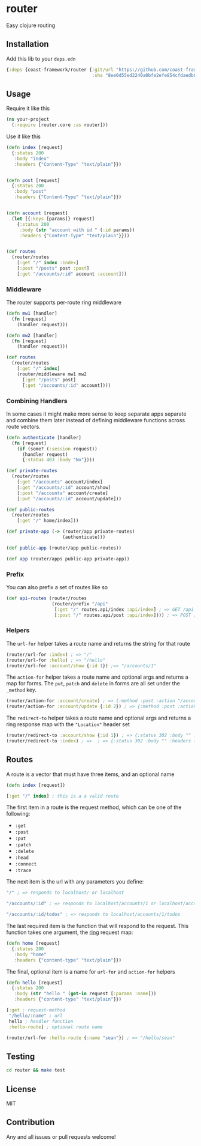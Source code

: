 # router
Easy clojure routing

## Installation

Add this lib to your `deps.edn`

```clojure
{:deps {coast-framework/router {:git/url "https://github.com/coast-framework/router"
                                :sha "8ee0d55ed2240a0bfe2efe854cfdaedb6eb6e6bb"}}}
```

## Usage

Require it like this

```clojure
(ns your-project
  (:require [router.core :as router]))
```

Use it like this

```clojure
(defn index [request]
  {:status 200
   :body "index"
   :headers {"Content-Type" "text/plain"}})


(defn post [request]
  {:status 200
   :body "post"
   :headers {"Content-Type" "text/plain"}})


(defn account [request]
  (let [{:keys [params]} request]
    {:status 200
     :body (str "account with id " (:id params))
     :headers {"Content-Type" "text/plain"}}))


(def routes
  (router/routes
    [:get "/" index :index]
    [:post "/posts" post :post]
    [:get "/accounts/:id" account :account]))
```

### Middleware

The router supports per-route ring middleware

```clojure
(defn mw1 [handler]
  (fn [request]
    (handler request)))

(defn mw2 [handler]
  (fn [request]
    (handler request)))

(def routes
  (router/routes
    [:get "/" index]
    (router/middleware mw1 mw2
      [:get "/posts" post]
      [:get "/accounts/:id" account])))
```

### Combining Handlers

In some cases it might make more sense to keep separate apps separate and combine them later
instead of defining middleware functions across route vectors.

```clojure
(defn authenticate [handler]
  (fn [request]
    (if (some? (:session request))
      (handler request)
      {:status 403 :body "No"})))

(def private-routes
  (router/routes
    [:get "/accounts" account/index]
    [:get "/accounts/:id" account/show]
    [:post "/accounts" account/create]
    [:put "/accounts/:id" account/update]))

(def public-routes
  (router/routes
    [:get "/" home/index]))

(def private-app (-> (router/app private-routes)
                     (authenticate)))

(def public-app (router/app public-routes))

(def app (router/apps public-app private-app))
```

### Prefix

You can also prefix a set of routes like so

```clojure
(def api-routes (router/routes
                 (router/prefix "/api"
                  [:get "/" routes.api/index :api/index] ; => GET /api
                  [:post "/" routes.api/post :api/index]))) ; => POST /api
```


### Helpers

The `url-for` helper takes a route name and returns the string for that route

```clojure
(router/url-for :index) ; => "/"
(router/url-for :hello) ; => "/hello"
(router/url-for :account/show {:id 1}) ;=> "/accounts/1"
```

The `action-for` helper takes a route name and optional args and returns a map for forms.
The `put`, `patch` and `delete` in forms are all set under the `_method` key.

```clojure
(router/action-for :account/create) ; => {:method :post :action "/accounts"}
(router/action-for :account/update {:id 2}) ; => {:method :post :action "/accounts/2" :_method :put}
```

The `redirect-to` helper takes a route name and optional args and
returns a ring response map with the `"Location"` header set

```clojure
(router/redirect-to :account/show {:id 1}) ; => {:status 302 :body "" :headers {"Location" "/accounts/1"}}
(router/redirect-to :index) ; =>  ; => {:status 302 :body "" :headers {"Location" "/"}}
```

## Routes

A route is a vector that must have three items, and an optional name

```clojure
(defn index [request])

[:get "/" index] ; this is a a valid route
```

The first item in a route is the request method, which can be one of the following:

- `:get`
- `:post`
- `:put`
- `:patch`
- `:delete`
- `:head`
- `:connect`
- `:trace`

The next item is the url with any parameters you define:

```clojure
"/" ; => responds to localhost/ or localhost

"/accounts/:id" ; => responds to localhost/accounts/1 or localhost/accounts/whatever

"/accounts/:id/todos" ; => responds to localhost/accounts/1/todos
```

The last required item is the function that will respond to the request.
This function takes one argument, the [ring](https://github.com/ring-clojure/ring) request map:

```clojure
(defn home [request]
  {:status 200
   :body "home"
   :headers {"content-type" "text/plain"}})
```

The final, optional item is a name for `url-for` and `action-for` helpers

```clojure
(defn hello [request]
  {:status 200
   :body (str "hello " (get-in request [:params :name]))
   :headers {"content-type" "text/plain"}})

[:get ; request-method
 "/hello/:name" ; url
 hello ; handler function
 :hello-route] ; optional route name

(router/url-for :hello-route {:name "sean"}) ; => "/hello/sean"
```

## Testing

```sh
cd router && make test
```

## License

MIT

## Contribution

Any and all issues or pull requests welcome!
